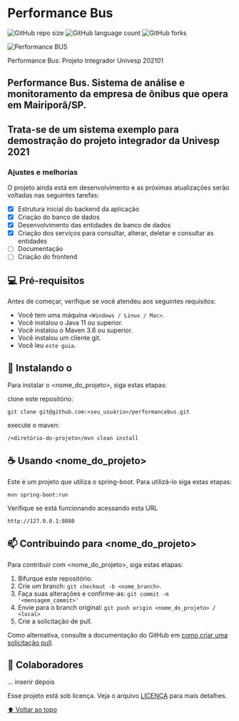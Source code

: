 # Performance Bus

![GitHub repo size](https://img.shields.io/github/repo-size/performancebus/README-template?style=for-the-badge)
![GitHub language count](https://img.shields.io/github/languages/count/performancebus/README-template?style=for-the-badge)
![GitHub forks](https://img.shields.io/github/forks/performancebus/README-template?style=for-the-badge)

<img src="https://github.com/2006751/performancebus/imagem-pb.jpg" alt="Performance BUS">

Performance Bus: Projeto Integrador Univesp 202101

## Performance Bus. Sistema de análise e monitoramento da empresa de ônibus que opera em Mairiporã/SP. 
## Trata-se de um sistema exemplo para demostração do projeto integrador da Univesp 2021

### Ajustes e melhorias

O projeto ainda está em desenvolvimento e as próximas atualizações serão voltadas nas seguintes tarefas:

- [x] Estrutura inicial do backend da aplicação
- [x] Criação do banco de dados 
- [x] Desenvolvimento das entidades de banco de dados
- [x] Criação dos serviços para consultar, alterar, deletar e consultar as entidades
- [ ] Documentação  
- [ ] Criação do frontend

## 💻 Pré-requisitos

Antes de começar, verifique se você atendeu aos seguintes requisitos:
* Você tem uma máquina `<Windows / Linux / Mac>`.
* Você instalou o Java 11 ou superior.
* Você instalou o Maven 3.6 ou superior.
* Você instalou um cliente git.
* Você leu `este guia`.

## 🚀 Instalando o <performancebus>

Para instalar o <nome_do_projeto>, siga estas etapas:

clone este repositório:
```
git clone git@github.com:<seu_usuário>/performancebus.git
```

execute o maven:
```
/<diretório-do-projeto>/mvn clean install
```

## ☕ Usando <nome_do_projeto>

Este é um projeto que utiliza o spring-boot. Para utilizá-lo siga estas etapas:

```
mvn spring-boot:run
```

Verifique se está funcionando acessando esta URL

```
http://127.0.0.1:8080
```



## 📫 Contribuindo para <nome_do_projeto>
<!---Se o seu README for longo ou se você tiver algum processo ou etapas específicas que deseja que os contribuidores sigam, considere a criação de um arquivo CONTRIBUTING.md separado--->
Para contribuir com <nome_do_projeto>, siga estas etapas:

1. Bifurque este repositório.
2. Crie um branch: `git checkout -b <nome_branch>`.
3. Faça suas alterações e confirme-as: `git commit -m '<mensagem_commit>'`
4. Envie para o branch original: `git push origin <nome_do_projeto> / <local>`
5. Crie a solicitação de pull.

Como alternativa, consulte a documentação do GitHub em [como criar uma solicitação pull](https://help.github.com/en/github/collaborating-with-issues-and-pull-requests/creating-a-pull-request).

## 🤝 Colaboradores

... inserir depois


Esse projeto está sob licença. Veja o arquivo [LICENÇA](LICENSE.md) para mais detalhes.

[⬆ Voltar ao topo](#nome-do-projeto)<br>
